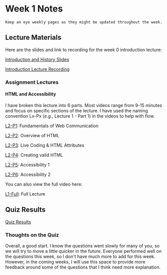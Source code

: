 Week 1 Notes
============================

```{note}
Keep an eye weekly pages as they might be updated throughout the week.
```

## Lecture Materials

Here are the slides and link to recording for the week 0 introduction lecture:

<a href="../resources/10_01_20-introduction_history.pdf" >Introduction and History Slides</a>

[Introduction Lecture Recording](https://uci.yuja.com/V/Video?v=1925597&node=7402830&a=1555212815&autoplay=1)
### Assignment Lectures

#### HTML and Accessibility

I have broken this lecture into 6 parts. Most videos range from 9-15 minutes and focus on specific sections of the lecture. I have used the naming convention Lx-Px (_e.g.,_ Lecture 1 - Part 1) in the videos to help with flow.

[L2-P1](https://uci.yuja.com/V/Video?v=1959569&node=7548734&a=591490276&autoplay=1): Fundamentals of Web Communication

[L2-P2](https://uci.yuja.com/V/Video?v=1959438&node=7548362&a=855655536&autoplay=1): Overview of HTML 

[L2-P3](https://uci.yuja.com/V/Video?v=1959515&node=7548584&a=1639920530&autoplay=1): Live Coding & HTML Attributes

[L2-P4](https://uci.yuja.com/V/Video?v=1959526&node=7548606&a=783688735&autoplay=1): Creating valid HTML

[L2-P5](https://uci.yuja.com/V/Video?v=1959546&node=7548664&a=640139844&autoplay=1): Accessibility 1

[L2-P6](https://uci.yuja.com/V/Video?v=1959593&node=7548825&a=1454667012&autoplay=1): Accessibility 2 

You can also view the full video here:

[L1-Full](https://uci.yuja.com/V/Video?v=1959428&node=7548329&a=1752462787&autoplay=1): Full Lecture

## Quiz Results

<a href="../resources/QZ_Week_1_Quiz_Results.pdf" >Quiz Results</a>

### Thoughts on the Quiz

Overall, a good start. I know the questions went slowly for many of you, so we will try to move a little quicker in the future. Everyone performed well on the questions this week, so I don't have much more to add for this week. However, in the coming weeks, I will use this space to provide more feedback around some of the questions that I think need more explanation.
